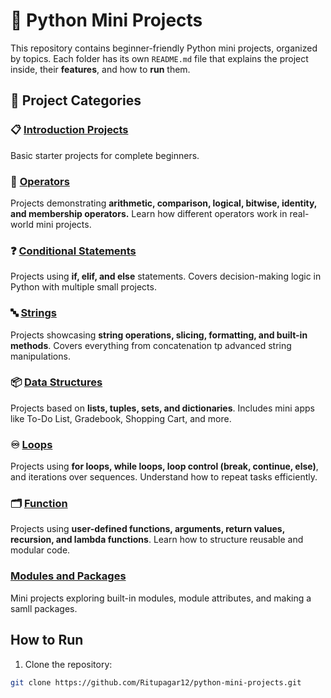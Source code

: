 
# :snake: Python Mini Projects

This repository contains beginner-friendly Python mini projects, organized by topics.
Each folder has its own `README.md` file that explains the project inside, their **features**, and how to **run** them.

## :rocket: Project Categories


### 📋 [Introduction Projects](introduction_projects/README.md)  
Basic starter projects for complete beginners.

### 🔢 [Operators](operators/)  
Projects demonstrating **arithmetic, comparison, logical, bitwise, identity, and membership operators.**
Learn how different operators work in real-world mini projects.

### ❓ [Conditional Statements](conditional_statements/)  
Projects using **if, elif, and else** statements.
Covers decision-making logic in Python with multiple small projects.

### 🔤 [Strings](strings/)  
Projects showcasing **string operations, slicing, formatting, and built-in methods**.
Covers everything from concatenation tp advanced string manipulations.

### 📦 [Data Structures](data_structures/)  
Projects based on **lists, tuples, sets, and dictionaries**.
Includes mini apps like To-Do List, Gradebook, Shopping Cart, and more.

### ♾️ [Loops](loops/)  
Projects using **for loops, while loops, loop control (break, continue, else)**, and iterations over sequences.
Understand how to repeat tasks efficiently.

### 🗂️ [Function](functions/README.md)
Projects using **user-defined functions, arguments, return values, recursion, and lambda functions**.
Learn how to structure reusable and modular code.

### [Modules and Packages](modules_and_packages/README.md)
Mini projects exploring built-in modules, module attributes, and making a samll packages.


## How to Run
1. Clone the repository:
```bash
git clone https://github.com/Ritupagar12/python-mini-projects.git
